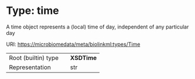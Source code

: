 
# Type: time


A time object represents a (local) time of day, independent of any particular day

URI: [https://microbiomedata/meta/biolinkml:types/Time](https://microbiomedata/meta/biolinkml:types/Time)

|  |  |  |
| --- | --- | --- |
| Root (builtin) type | | **XSDTime** |
| Representation | | str |
